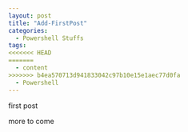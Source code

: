 ```yaml
---
layout: post
title: "Add-FirstPost"
categories:
  - Powershell Stuffs
tags:
<<<<<<< HEAD
=======
  - content
>>>>>>> b4ea570713d941833042c97b10e15e1aec77d0fa
  - Powershell
---
```


first post

more to come
